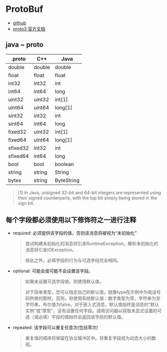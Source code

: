 # ProtoBuf
- [github](https://github.com/protocolbuffers/protobuf)
- [proto3 官方文档](https://developers.google.cn/protocol-buffers/docs/proto3)

## java ~ proto
|.proto  	| C++  	 | Java         |
| --- | --- | --- |
|double		| double | double       |
|float		| float	 | float        |
|int32		| int32	 | int          |
|int64		| int64	 | long         |
|uint32	    | uint32 | int[1]       |
|uint64	    | uint64 | long[1]      |
|sint32     | int32	 | int          |
|sint64	    | int64	 | long         |
|fixed32   	| uint32 | int[1]       |
|fixed64 	| uint64 | long[1]      |
|sfixed32 	| int32	 | int          |
|sfixed64 	| int64	 | long         |
|bool       | bool	 | boolean      |
|string  	| string | String       |
|bytes	 	| string | ByteString   |

> [1] In Java, unsigned 32-bit and 64-bit integers are represented using their signed counterparts, with the top bit simply being stored in the sign bit.


## 每个字段都必须使用以下修饰符之一进行注释

- required: 必须提供该字段的值，否则该消息将被视为“未初始化”
  > 尝试构建未初始化的消息将引发RuntimeException。解析未初始化的消息将引发IOException。
  >
  > 除此之外，必填字段的行为与可选字段完全相同。

- optional: 可能会或可能不会设置该字段。
  > 如果未设置可选字段值，则使用默认值。
  >
  > 对于简单类型，您可以指定自己的默认值，就像type在示例中为电话号码所做的那样。否则，将使用系统默认值：数字类型为零，字符串为空字符串，布尔值为false。对于嵌入式消息，默认值始终是消息的“默认实例”或“原型”，没有设置任何字段。调用访问器以获取未显式设置的可选（或必填）字段的值始终会返回该字段的默认值。

- repeated: 该字段可以重复任意次(包括零次)
  > 重复值的顺序将保留在协议缓冲区中。将重复字段视为动态大小的数组。